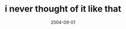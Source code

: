 ---
layout: base.njk
title : 'i never thought of it like that' 
view_title : 'i never thought of it like that' 
year : '2004' 
date : '2004-09-01' 
img_file : '/drawing/ineverthoughtofitlikethat.png' 
html_file : 'ineverthoughtofitlikethat' 
next_html : 'godputmehere.html' 
year_order : '172' 
permalink : "title/{{html_file}}.html"
---